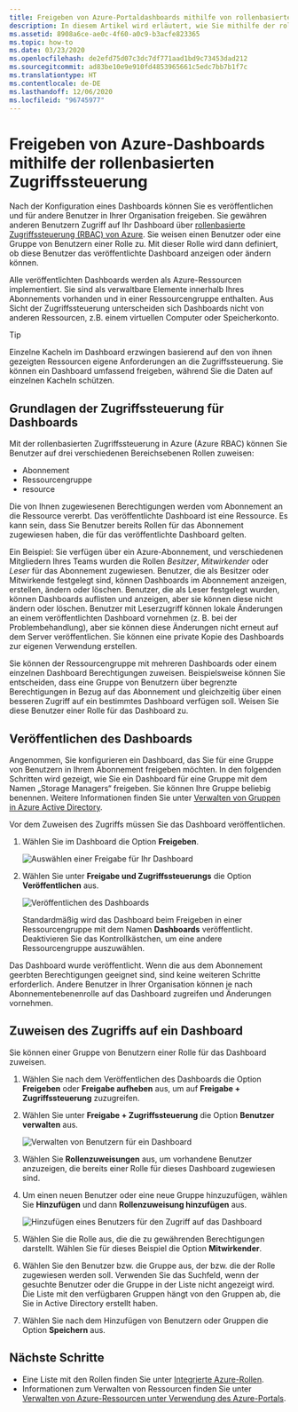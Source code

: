 ```yaml
---
title: Freigeben von Azure-Portaldashboards mithilfe von rollenbasierter Zugriffssteuerung in Azure
description: In diesem Artikel wird erläutert, wie Sie mithilfe der rollenbasierten Zugriffssteuerung (Role-Based Access Control, RBAC) ein Dashboard im Azure-Portal freigeben.
ms.assetid: 8908a6ce-ae0c-4f60-a0c9-b3acfe823365
ms.topic: how-to
ms.date: 03/23/2020
ms.openlocfilehash: de2efd75d07c3dc7df771aad1bd9c73453dad212
ms.sourcegitcommit: ad83be10e9e910fd4853965661c5edc7bb7b1f7c
ms.translationtype: HT
ms.contentlocale: de-DE
ms.lasthandoff: 12/06/2020
ms.locfileid: "96745977"
---
```

# <a name="share-azure-dashboards-by-using-azure-role-based-access-control"></a>Freigeben von Azure-Dashboards mithilfe der rollenbasierten Zugriffssteuerung

Nach der Konfiguration eines Dashboards können Sie es veröffentlichen und für andere Benutzer in Ihrer Organisation freigeben. Sie gewähren anderen Benutzern Zugriff auf Ihr Dashboard über [rollenbasierte Zugriffssteuerung (RBAC) von Azure](../role-based-access-control/role-assignments-portal.md). Sie weisen einen Benutzer oder eine Gruppe von Benutzern einer Rolle zu. Mit dieser Rolle wird dann definiert, ob diese Benutzer das veröffentlichte Dashboard anzeigen oder ändern können.

Alle veröffentlichten Dashboards werden als Azure-Ressourcen implementiert. Sie sind als verwaltbare Elemente innerhalb Ihres Abonnements vorhanden und in einer Ressourcengruppe enthalten. Aus Sicht der Zugriffssteuerung unterscheiden sich Dashboards nicht von anderen Ressourcen, z.B. einem virtuellen Computer oder Speicherkonto.

> [!TIP]
> Einzelne Kacheln im Dashboard erzwingen basierend auf den von ihnen gezeigten Ressourcen eigene Anforderungen an die Zugriffssteuerung. Sie können ein Dashboard umfassend freigeben, während Sie die Daten auf einzelnen Kacheln schützen.
> 
> 

## <a name="understanding-access-control-for-dashboards"></a>Grundlagen der Zugriffssteuerung für Dashboards

Mit der rollenbasierten Zugriffssteuerung in Azure (Azure RBAC) können Sie Benutzer auf drei verschiedenen Bereichsebenen Rollen zuweisen:

* Abonnement
* Ressourcengruppe
* resource

Die von Ihnen zugewiesenen Berechtigungen werden vom Abonnement an die Ressource vererbt. Das veröffentlichte Dashboard ist eine Ressource. Es kann sein, dass Sie Benutzer bereits Rollen für das Abonnement zugewiesen haben, die für das veröffentlichte Dashboard gelten.

Ein Beispiel: Sie verfügen über ein Azure-Abonnement, und verschiedenen Mitgliedern Ihres Teams wurden die Rollen *Besitzer*, *Mitwirkender* oder *Leser* für das Abonnement zugewiesen. Benutzer, die als Besitzer oder Mitwirkende festgelegt sind, können Dashboards im Abonnement anzeigen, erstellen, ändern oder löschen. Benutzer, die als Leser festgelegt wurden, können Dashboards auflisten und anzeigen, aber sie können diese nicht ändern oder löschen. Benutzer mit Leserzugriff können lokale Änderungen an einem veröffentlichten Dashboard vornehmen (z. B. bei der Problembehandlung), aber sie können diese Änderungen nicht erneut auf dem Server veröffentlichen. Sie können eine private Kopie des Dashboards zur eigenen Verwendung erstellen.

Sie können der Ressourcengruppe mit mehreren Dashboards oder einem einzelnen Dashboard Berechtigungen zuweisen. Beispielsweise können Sie entscheiden, dass eine Gruppe von Benutzern über begrenzte Berechtigungen in Bezug auf das Abonnement und gleichzeitig über einen besseren Zugriff auf ein bestimmtes Dashboard verfügen soll. Weisen Sie diese Benutzer einer Rolle für das Dashboard zu.

## <a name="publish-dashboard"></a>Veröffentlichen des Dashboards

Angenommen, Sie konfigurieren ein Dashboard, das Sie für eine Gruppe von Benutzern in Ihrem Abonnement freigeben möchten. In den folgenden Schritten wird gezeigt, wie Sie ein Dashboard für eine Gruppe mit dem Namen „Storage Managers“ freigeben. Sie können Ihre Gruppe beliebig benennen. Weitere Informationen finden Sie unter [Verwalten von Gruppen in Azure Active Directory](../active-directory/fundamentals/active-directory-groups-create-azure-portal.md).

Vor dem Zuweisen des Zugriffs müssen Sie das Dashboard veröffentlichen.

1. Wählen Sie im Dashboard die Option **Freigeben**.

    ![Auswählen einer Freigabe für Ihr Dashboard](./media/azure-portal-dashboard-share-access/share-dashboard-for-access-control.png)

1. Wählen Sie unter **Freigabe und Zugriffssteuerungs** die Option **Veröffentlichen** aus.

    ![Veröffentlichen des Dashboards](./media/azure-portal-dashboard-share-access/publish-dashboard-for-access-control.png)

     Standardmäßig wird das Dashboard beim Freigeben in einer Ressourcengruppe mit dem Namen **Dashboards** veröffentlicht. Deaktivieren Sie das Kontrollkästchen, um eine andere Ressourcengruppe auszuwählen.

Das Dashboard wurde veröffentlicht. Wenn die aus dem Abonnement geerbten Berechtigungen geeignet sind, sind keine weiteren Schritte erforderlich. Andere Benutzer in Ihrer Organisation können je nach Abonnementebenenrolle auf das Dashboard zugreifen und Änderungen vornehmen.

## <a name="assign-access-to-a-dashboard"></a>Zuweisen des Zugriffs auf ein Dashboard

Sie können einer Gruppe von Benutzern einer Rolle für das Dashboard zuweisen.

1. Wählen Sie nach dem Veröffentlichen des Dashboards die Option **Freigeben** oder **Freigabe aufheben** aus, um auf **Freigabe + Zugriffssteuerung** zuzugreifen.

1. Wählen Sie unter **Freigabe + Zugriffssteuerung** die Option **Benutzer verwalten** aus.

    ![Verwalten von Benutzern für ein Dashboard](./media/azure-portal-dashboard-share-access/manage-users-for-access-control.png)

1. Wählen Sie **Rollenzuweisungen** aus, um vorhandene Benutzer anzuzeigen, die bereits einer Rolle für dieses Dashboard zugewiesen sind.

1. Um einen neuen Benutzer oder eine neue Gruppe hinzuzufügen, wählen Sie **Hinzufügen** und dann **Rollenzuweisung hinzufügen** aus.

    ![Hinzufügen eines Benutzers für den Zugriff auf das Dashboard](./media/azure-portal-dashboard-share-access/manage-users-existing-users.png)

1. Wählen Sie die Rolle aus, die die zu gewährenden Berechtigungen darstellt. Wählen Sie für dieses Beispiel die Option **Mitwirkender**.

1. Wählen Sie den Benutzer bzw. die Gruppe aus, der bzw. die der Rolle zugewiesen werden soll. Verwenden Sie das Suchfeld, wenn der gesuchte Benutzer oder die Gruppe in der Liste nicht angezeigt wird. Die Liste mit den verfügbaren Gruppen hängt von den Gruppen ab, die Sie in Active Directory erstellt haben.

1. Wählen Sie nach dem Hinzufügen von Benutzern oder Gruppen die Option **Speichern** aus.

## <a name="next-steps"></a>Nächste Schritte

* Eine Liste mit den Rollen finden Sie unter [Integrierte Azure-Rollen](../role-based-access-control/built-in-roles.md).
* Informationen zum Verwalten von Ressourcen finden Sie unter [Verwalten von Azure-Ressourcen unter Verwendung des Azure-Portals](../azure-resource-manager/management/manage-resources-portal.md).